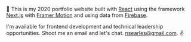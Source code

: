 :wave: This is my 2020 portfolio website built with [React](https://reactjs.org/) using the framework [Next.js](https://nextjs.org/) with [Framer Motion](https://www.framer.com/motion/) and using data from [Firebase](https://firebase.google.com/).

I'm available for frontend development and technical leadership opportunities. Shoot me an email and let's chat. [nsearles@gmail.com](mailto:nsearles@gmail.com). :v: